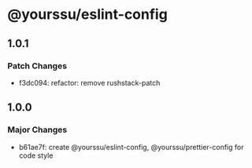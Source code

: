 # @yourssu/eslint-config

## 1.0.1

### Patch Changes

- f3dc094: refactor: remove rushstack-patch

## 1.0.0

### Major Changes

- b61ae7f: create @yourssu/eslint-config, @yourssu/prettier-config for code style
